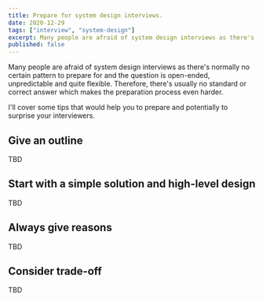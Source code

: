 ```yaml
---
title: Prepare for system design interviews.
date: 2020-12-29
tags: ["interview", "system-design"]
excerpt: Many people are afraid of system design interviews as there's normally no certain pattern to prepare for and the question is open-ended, unpredictable and quite flexible. Therefore, there's usually no standard or correct answer which makes the preparation process even harder. This blog will cover how you prepare for system design interviews and what interviewers expect from you.
published: false
---
```


Many people are afraid of system design interviews as there's normally no certain pattern to prepare for and the question is open-ended, unpredictable and quite flexible. Therefore, there's usually no standard or correct answer which makes the preparation process even harder.

I'll cover some tips that would help you to prepare and potentially to surprise your interviewers.

## Give an outline

TBD

## Start with a simple solution and high-level design

TBD

## Always give reasons

TBD

## Consider trade-off

TBD